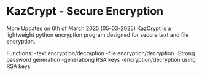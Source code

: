 # KazCrypt - Secure Encryption
More Updates on 6th of March 2025 (05-03-2025)
KazCrypt is a lightweight python encryption program designed for secure text and file encryption.

Functions:
-text encryption/decryption
-file encryption/decryption
-Strong password generation
-generationg RSA keys
-encryption/decryption using RSA keys
